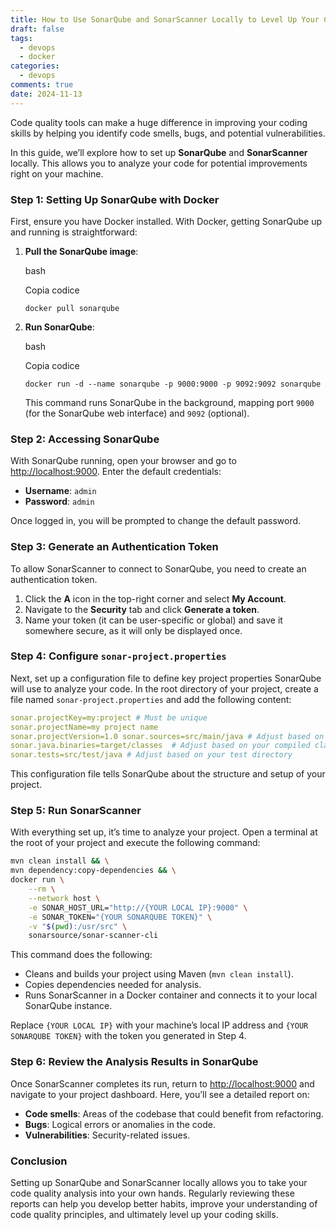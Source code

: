 ```yaml
---
title: How to Use SonarQube and SonarScanner Locally to Level Up Your Code Quality
draft: false
tags:
  - devops
  - docker
categories:
  - devops
comments: true
date: 2024-11-13
---
```

Code quality tools can make a huge difference in improving your coding skills by helping you identify code smells, bugs, and potential vulnerabilities. 

In this guide, we’ll explore how to set up **SonarQube** and **SonarScanner** locally. This allows you to analyze your code for potential improvements right on your machine.

### Step 1: Setting Up SonarQube with Docker

First, ensure you have Docker installed. With Docker, getting SonarQube up and running is straightforward:

1. **Pull the SonarQube image**:
    
    bash
    
    Copia codice
    
    `docker pull sonarqube`
    
2. **Run SonarQube**:
    
    bash
    
    Copia codice
    
    `docker run -d --name sonarqube -p 9000:9000 -p 9092:9092 sonarqube`
    
    This command runs SonarQube in the background, mapping port `9000` (for the SonarQube web interface) and `9092` (optional).
    

### Step 2: Accessing SonarQube

With SonarQube running, open your browser and go to [http://localhost:9000](http://localhost:9000). Enter the default credentials:

- **Username**: `admin`
- **Password**: `admin`

Once logged in, you will be prompted to change the default password.

### Step 3: Generate an Authentication Token

To allow SonarScanner to connect to SonarQube, you need to create an authentication token.

1. Click the **A** icon in the top-right corner and select **My Account**.
2. Navigate to the **Security** tab and click **Generate a token**.
3. Name your token (it can be user-specific or global) and save it somewhere secure, as it will only be displayed once.

### Step 4: Configure `sonar-project.properties`

Next, set up a configuration file to define key project properties SonarQube will use to analyze your code. In the root directory of your project, create a file named `sonar-project.properties` and add the following content:


```yaml
sonar.projectKey=my:project # Must be unique 
sonar.projectName=my project name 
sonar.projectVersion=1.0 sonar.sources=src/main/java # Adjust based on your source directory 
sonar.java.binaries=target/classes  # Adjust based on your compiled classes 
sonar.tests=src/test/java # Adjust based on your test directory
```

This configuration file tells SonarQube about the structure and setup of your project.

### Step 5: Run SonarScanner

With everything set up, it’s time to analyze your project. Open a terminal at the root of your project and execute the following command:

```bash
mvn clean install && \
mvn dependency:copy-dependencies && \
docker run \
    --rm \
    --network host \
    -e SONAR_HOST_URL="http://{YOUR LOCAL IP}:9000" \
    -e SONAR_TOKEN="{YOUR SONARQUBE TOKEN}" \
    -v "$(pwd):/usr/src" \
    sonarsource/sonar-scanner-cli

```

This command does the following:

- Cleans and builds your project using Maven (`mvn clean install`).
- Copies dependencies needed for analysis.
- Runs SonarScanner in a Docker container and connects it to your local SonarQube instance.

Replace `{YOUR LOCAL IP}` with your machine’s local IP address and `{YOUR SONARQUBE TOKEN}` with the token you generated in Step 4.

### Step 6: Review the Analysis Results in SonarQube

Once SonarScanner completes its run, return to [http://localhost:9000](http://localhost:9000) and navigate to your project dashboard. Here, you’ll see a detailed report on:

- **Code smells**: Areas of the codebase that could benefit from refactoring.
- **Bugs**: Logical errors or anomalies in the code.
- **Vulnerabilities**: Security-related issues.

### Conclusion

Setting up SonarQube and SonarScanner locally allows you to take your code quality analysis into your own hands. Regularly reviewing these reports can help you develop better habits, improve your understanding of code quality principles, and ultimately level up your coding skills.